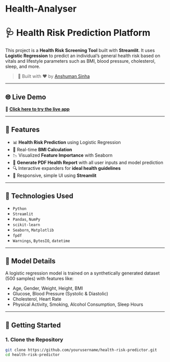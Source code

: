 # Health-Analyser
# 🩺 Health Risk Prediction Platform

This project is a **Health Risk Screening Tool** built with **Streamlit**. It uses **Logistic Regression** to predict an individual’s general health risk based on vitals and lifestyle parameters such as BMI, blood pressure, cholesterol, sleep, and more.

> 🚀 Built with ❤️ by [Anshuman Sinha](mailto:anshumansinhadto@gmail.com)

---

## 🌐 Live Demo

🔗 **[Click here to try the live app](https://healthanalyser.streamlit.app/)**

---

## 📌 Features

- 📊 **Health Risk Prediction** using Logistic Regression
- 🧮 Real-time **BMI Calculation**
- 📉 Visualized **Feature Importance** with Seaborn
- 📄 **Generate PDF Health Report** with all user inputs and model prediction
- 🔍 Interactive expanders for **ideal health guidelines**
- 📱 Responsive, simple UI using **Streamlit**

---

## 🧠 Technologies Used

- `Python`
- `Streamlit`
- `Pandas`, `NumPy`
- `scikit-learn`
- `Seaborn`, `Matplotlib`
- `fpdf`
- `Warnings`, `BytesIO`, `datetime`

---

## 🧪 Model Details

A logistic regression model is trained on a synthetically generated dataset (500 samples) with features like:

- Age, Gender, Weight, Height, BMI
- Glucose, Blood Pressure (Systolic & Diastolic)
- Cholesterol, Heart Rate
- Physical Activity, Smoking, Alcohol Consumption, Sleep Hours

---

## 🚀 Getting Started

### 1. Clone the Repository

```bash
git clone https://github.com/yourusername/health-risk-predictor.git
cd health-risk-predictor
